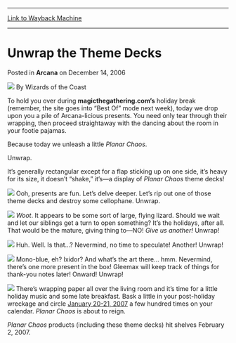 
---
[Link to Wayback Machine](https://web.archive.org/web/20210421142352/https://magic.wizards.com/en/articles/archive/arcana/unwrap-theme-decks-2006-12-14)

[_metadata_:author]:- "Wizards of the Coast"
[_metadata_:description]:- "To hold you over during magicthegathering.com’s holiday break (remember, the site goes into “Best Of” mode next week), today we drop upon you a pile of Arcana-licious presents. You need only tear through their wrapping, then proceed straightaway with the dancing about the room in your footie pajamas.Because today we unleash a little Planar Chaos.Unwrap.It’s generally"
[_metadata_:generator]:- "Drupal 7 (http://drupal.org)"
[_metadata_:node]:- "705851"
[_metadata_:publish_date]:- "2006-12-14"
[_metadata_:source]:- "div-main-content"
[_metadata_:title]:- "Unwrap the Theme Decks"
[_metadata_:wayback_capture_timestamp]:- "2021-04-21 14:23:52"
[_metadata_:wayback_raw_url]:- "https://web.archive.org/web/20210421142352id_/https://magic.wizards.com/en/articles/archive/arcana/unwrap-theme-decks-2006-12-14"
[_metadata_:wayback_url]:- "https://magic.wizards.com/en/articles/archive/arcana/unwrap-theme-decks-2006-12-14"
---


Unwrap the Theme Decks
======================



 Posted in **Arcana**
 on December 14, 2006 






![](https://media.magic.wizards.com/styles/auth_small/public/images/person/wizards_author.jpg)
By Wizards of the Coast











To hold you over during **magicthegathering.com’s** holiday break (remember, the site goes into “Best Of” mode next week), today we drop upon you a pile of Arcana-licious presents. You need only tear through their wrapping, then proceed straightaway with the dancing about the room in your footie pajamas.

Because today we unleash a little *Planar Chaos*.

Unwrap.

It’s generally rectangular except for a flap sticking up on one side, it’s heavy for its size, it doesn’t “shake,” it’s—a display of *Planar Chaos* theme decks!



![](https://media.magic.wizards.com/image_legacy_migration/magic/images/mtgcom/products/planarchaos/ThemeDeckDisplay.jpg)
Ooh, presents are fun. Let’s delve deeper. Let’s rip out one of those theme decks and destroy some cellophane. Unwrap.


![](https://media.magic.wizards.com/image_legacy_migration/magic/images/mtgcom/products/planarchaos/ThemeDeck1.jpg)
*Woot*. It appears to be some sort of large, flying lizard. Should we wait and let our siblings get a turn to open something? It’s the holidays, after all. That would be the mature, giving thing to—NO! *Give us another!* Unwrap!


![](https://media.magic.wizards.com/image_legacy_migration/magic/images/mtgcom/products/planarchaos/ThemeDeck2.jpg)
Huh. Well. Is that…? Nevermind, no time to speculate! Another! Unwrap!


![](https://media.magic.wizards.com/image_legacy_migration/magic/images/mtgcom/products/planarchaos/ThemeDeck3.jpg)
Mono-blue, eh? Ixidor? And what’s the art there… hmm. Nevermind, there’s one more present in the box! Gleemax will keep track of things for thank-you notes later! Onward! Unwrap!


![](https://media.magic.wizards.com/image_legacy_migration/magic/images/mtgcom/products/planarchaos/ThemeDeck4.jpg)
There’s wrapping paper all over the living room and it’s time for a little holiday music and some late breakfast. Bask a little in your post-holiday wreckage and circle [January 20-21, 2007](http://archive.wizards.com/Magic/Magazine/Article.aspx?x=mtgcom/events/prereleases) a few hundred times on your calendar. *Planar Chaos* is about to reign.

*Planar Chaos* products (including these theme decks) hit shelves February 2, 2007.








